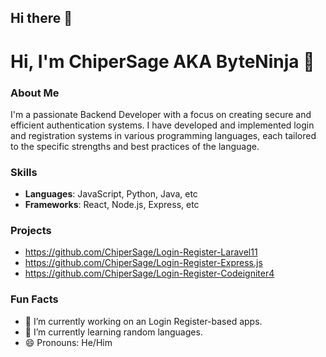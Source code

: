 ## Hi there 👋

# Hi, I'm ChiperSage AKA ByteNinja 👋

### About Me
I'm a passionate Backend Developer with a focus on creating secure and efficient authentication systems. I have developed and implemented login and registration systems in various programming languages, each tailored to the specific strengths and best practices of the language.

### Skills
- **Languages**: JavaScript, Python, Java, etc
- **Frameworks**: React, Node.js, Express, etc

### Projects
- https://github.com/ChiperSage/Login-Register-Laravel11
- https://github.com/ChiperSage/Login-Register-Express.js
- https://github.com/ChiperSage/Login-Register-Codeigniter4

### Fun Facts
- 🔭 I’m currently working on an Login Register-based apps.
- 🌱 I’m currently learning random languages.
- 😄 Pronouns: He/Him
